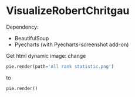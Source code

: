 # VisualizeRobertChritgau

Dependency:
* BeautifulSoup
* Pyecharts (with Pyecharts-screenshot add-on)

Get html dynamic image: change 
```python
pie.render(path='All rank statistic.png') 
```
to 
```python
pie.render()
```

